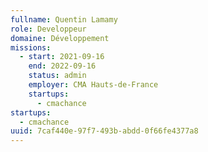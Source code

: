 ```yaml
---
fullname: Quentin Lamamy
role: Developpeur
domaine: Développement
missions:
  - start: 2021-09-16
    end: 2022-09-16
    status: admin
    employer: CMA Hauts-de-France
    startups:
      - cmachance
startups:
  - cmachance
uuid: 7caf440e-97f7-493b-abdd-0f66fe4377a8
---
```

